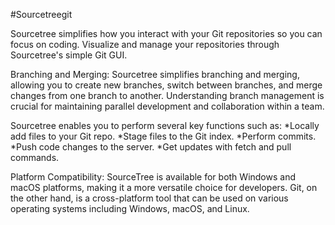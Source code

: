#Sourcetreegit

Sourcetree simplifies how you interact with your Git repositories 
so you can focus on coding. 
Visualize and manage your repositories through Sourcetree's simple Git GUI.

Branching and Merging: Sourcetree simplifies branching and merging, allowing you to create new branches, switch between branches, and merge changes from one branch to another. Understanding branch management is crucial for maintaining parallel development and collaboration within a team.

Sourcetree enables you to perform several key functions such as:
*Locally add files to your Git repo.
*Stage files to the Git index.
*Perform commits.
*Push code changes to the server.
*Get updates with fetch and pull commands.

Platform Compatibility: 
SourceTree is available for both Windows and macOS platforms, making it a more versatile choice for developers.
Git, on the other hand, is a cross-platform tool that can be used on various
operating systems including Windows, macOS, and Linux.

